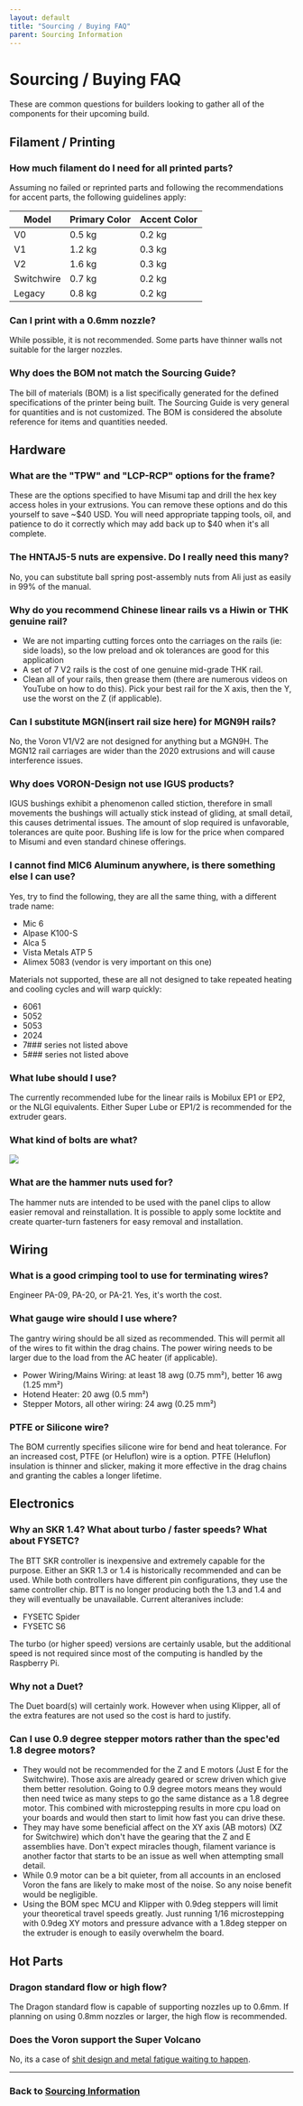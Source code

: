 ```yaml
---
layout: default
title: "Sourcing / Buying FAQ"
parent: Sourcing Information
---
```


# Sourcing / Buying FAQ

These are common questions for builders looking to gather all of the components for their upcoming build.

## Filament / Printing

### How much filament do I need for all printed parts?

Assuming no failed or reprinted parts and following the recommendations for accent parts, the following guidelines apply:

| Model | Primary Color | Accent Color |
|---|---|---|
| V0 | 0.5 kg | 0.2 kg |
| V1 | 1.2 kg | 0.3 kg |
| V2 | 1.6 kg | 0.3 kg |
| Switchwire | 0.7 kg | 0.2 kg |
| Legacy | 0.8 kg | 0.2 kg |

### Can I print with a 0.6mm nozzle?

While possible, it is not recommended. Some parts have thinner walls not suitable for the larger nozzles.

### Why does the BOM not match the Sourcing Guide?

The bill of materials (BOM) is a list specifically generated for the defined specifications of the printer being built.  The Sourcing Guide is very general for quantities and is not customized.  The BOM is considered the absolute reference for items and quantities needed.

## Hardware

### What are the "TPW" and "LCP-RCP" options for the frame?

These are the options specified to have Misumi tap and drill the hex key access holes in your extrusions. You can remove these options and do this yourself to save ~$40 USD. You will need appropriate tapping tools, oil, and patience to do it correctly which may add back up to $40 when it's all complete.

### The HNTAJ5-5 nuts are expensive. Do I really need this many?

No, you can substitute ball spring post-assembly nuts from Ali just as easily in 99% of the manual.

### Why do you recommend Chinese linear rails vs a Hiwin or THK genuine rail?

- We are not imparting cutting forces onto the carriages on the rails (ie: side loads), so the low preload and ok tolerances are good for this application
- A set of 7 V2 rails is the cost of one genuine mid-grade THK rail.
- Clean all of your rails, then grease them (there are numerous videos on YouTube on how to do this). Pick your best rail for the X axis, then the Y, use the worst on the Z (if applicable).

### Can I substitute MGN(insert rail size here) for MGN9H rails?

No, the Voron V1/V2 are not designed for anything but a MGN9H.  The MGN12 rail carriages are wider than the 2020 extrusions and will cause interference issues.

### Why does VORON-Design not use IGUS products?

IGUS bushings exhibit a phenomenon called stiction, therefore in small movements the bushings will actually stick instead of gliding, at small detail, this causes detrimental issues. The amount of slop required is unfavorable, tolerances are quite poor. Bushing life is low for the price when compared to Misumi and even standard chinese offerings.

### I cannot find MIC6 Aluminum anywhere, is there something else I can use?

Yes, try to find the following, they are all the same thing, with a different trade name:

- Mic 6
- Alpase K100-S
- Alca 5
- Vista Metals ATP 5
- Alimex 5083 (vendor is very important on this one)

Materials not supported, these are all not designed to take repeated heating and cooling cycles and will warp quickly:

- 6061
- 5052
- 5053
- 2024
- 7### series not listed above
- 5### series not listed above

### What lube should I use?

The currently recommended lube for the linear rails is Mobilux EP1 or EP2, or the NLGI equivalents. Either Super Lube or EP1/2 is recommended for the extruder gears.

### What kind of bolts are what?

![](./images/socket-screws-wirral.jpg)

### What are the hammer nuts used for?

The hammer nuts are intended to be used with the panel clips to allow easier removal and reinstallation. It is possible to apply some locktite and create quarter-turn fasteners for easy removal and installation.

## Wiring

### What is a good crimping tool to use for terminating wires?

Engineer PA-09, PA-20, or PA-21. Yes, it's worth the cost.

### What gauge wire should I use where?

The gantry wiring should be all sized as recommended.  This will permit all of the wires to fit within the drag chains.  The power wiring needs to be larger due to the load from the AC heater (if applicable).

- Power Wiring/Mains Wiring: at least 18 awg (0.75 mm²), better 16 awg (1.25 mm²)
- Hotend Heater: 20 awg (0.5 mm²)
- Stepper Motors, all other wiring: 24 awg (0.25 mm²)

### PTFE or Silicone wire?

The BOM currently specifies silicone wire for bend and heat tolerance.  For an increased cost, PTFE (or Heluflon) wire is a option.  PTFE (Heluflon) insulation is thinner and slicker, making it more effective in the drag chains and granting the cables a longer lifetime.

## Electronics

### Why an SKR 1.4? What about turbo / faster speeds? What about FYSETC?

The BTT SKR controller is inexpensive and extremely capable for the purpose. Either an SKR 1.3 or 1.4 is historically recommended and can be used. While both controllers have different pin configurations, they use the same controller chip. BTT is no longer producing both the 1.3 and 1.4 and they will eventually be unavailable. Current alteranives include:

- FYSETC Spider
- FYSETC S6

The turbo (or higher speed) versions are certainly usable, but the additional speed is not required since most of the computing is handled by the Raspberry Pi.

### Why not a Duet?

The Duet board(s) will certainly work.  However when using Klipper, all of the extra features are not used so the cost is hard to justify.

### Can I use 0.9 degree stepper motors rather than the spec'ed 1.8 degree motors?

- They would not be recommended for the Z and E motors (Just E for the Switchwire). Those axis are already geared or screw driven which give them better resolution. Going to 0.9 degree motors means they would then need twice as many steps to go the same distance as a 1.8 degree motor. This combined with microstepping results in more cpu load on your boards and would then start to limit how fast you can drive these.
- They may have some beneficial affect on the XY axis (AB motors) (XZ for Switchwire) which don't have the gearing that the Z and E assemblies have. Don't expect miracles though, filament variance is another factor that starts to be an issue as well when attempting small detail.
- While 0.9 motor can be a bit quieter, from all accounts in an enclosed Voron the fans are likely to make most of the noise. So any noise benefit would be negligible.
- Using the BOM spec MCU and Klipper with 0.9deg steppers will limit your theoretical travel speeds greatly.  Just running 1/16 microstepping with 0.9deg XY motors and pressure advance with a 1.8deg stepper on the extruder is enough to easily overwhelm the board.

## Hot Parts

### Dragon standard flow or high flow?

The Dragon standard flow is capable of supporting nozzles up to 0.6mm. If planning on using 0.8mm nozzles or larger, the high flow is recommended.

### Does the Voron support the Super Volcano

No, its a case of [shit design and metal fatigue waiting to happen](https://www.reddit.com/r/3Dprinting/comments/blqw6s/i_believe_there_was_some_initial_concern_about/).

---

### Back to [Sourcing Information](./sourcing.md)
